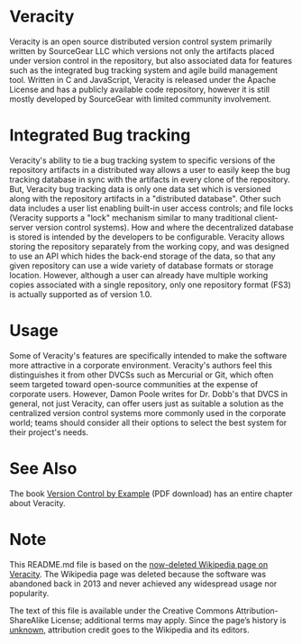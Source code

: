 # Veracity

Veracity is an open source distributed version control system primarily
written by SourceGear LLC which versions not only the artifacts placed
under version control in the repository, but also associated data for
features such as the integrated bug tracking system and agile build
management tool. Written in C and JavaScript, Veracity is released
under the Apache License and has a publicly available code repository,
however it is still mostly developed by SourceGear with limited community
involvement.

# Integrated Bug tracking

Veracity's ability to tie a bug tracking system to specific versions of
the repository artifacts in a distributed way allows a user to easily keep
the bug tracking database in sync with the artifacts in every clone of
the repository. But, Veracity bug tracking data is only one data set
which is versioned along with the repository artifacts in a "distributed
database". Other such data includes a user list enabling built-in user
access controls; and file locks (Veracity supports a "lock" mechanism
similar to many traditional client-server version control systems).
How and where the decentralized database is stored is intended by the
developers to be configurable. Veracity allows storing the repository
separately from the working copy, and was designed to use an API which
hides the back-end storage of the data, so that any given repository can
use a wide variety of database formats or storage location. However,
although a user can already have multiple working copies associated
with a single repository, only one repository format (FS3) is actually
supported as of version 1.0.

# Usage

Some of Veracity's features are specifically intended to make the
software more attractive in a corporate environment. Veracity's authors
feel this distinguishes it from other DVCSs such as Mercurial or Git,
which often seem targeted toward open-source communities at the expense
of corporate users. However, Damon Poole writes for Dr. Dobb's that
DVCS in general, not just Veracity, can offer users just as suitable a
solution as the centralized version control systems more commonly used
in the corporate world; teams should consider all their options to select
the best system for their project's needs.

# See Also

The book [Version Control by Example](https://ericsink.com/vcbe/vcbe_usletter_lo.pdf) (PDF download)
has an entire chapter about Veracity.

# Note

This README.md file is based on the [now-deleted Wikipedia page on
Veracity](http://archive.is/2G7To).  The Wikipedia page was deleted 
because the software was abandoned back in 2013 and never achieved any
widespread usage nor popularity.

The text of this file is available under the Creative Commons
Attribution-ShareAlike License; additional terms may apply.  Since the 
page’s history is [unknown](https://archive.is/Q1qk8), attribution 
credit goes to the Wikipedia and its editors.
